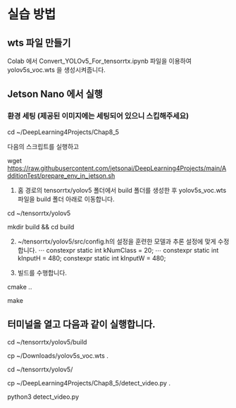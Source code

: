 # 실습 방법

## wts 파일 만들기

Colab 에서 Convert_YOLOv5_For_tensorrtx.ipynb 파일을 이용하여 yolov5s_voc.wts 을 생성시켜줍니다.

## Jetson Nano 에서 실행

### 환경 세팅 (제공된 이미지에는 세팅되어 있으니 스킵해주세요)

cd ~/DeepLearning4Projects/Chap8_5

다음의 스크립트를 실행하고

wget https://raw.githubusercontent.com/jetsonai/DeepLearning4Projects/main/AdditionTest/prepare_env_in_jetson.sh

1. 홈 경로의 tensorrtx/yolov5 폴더에서 build 폴더를 생성한 후 yolov5s_voc.wts 파일을 build
폴더 아래로 이동합니다.

cd ~/tensorrtx/yolov5

mkdir build && cd build 

2. ~/tensorrtx/yolov5/src/config.h의 설정을 훈련한 모델과 추론 설정에 맞게 수정합니다.
⋯
constexpr static int kNumClass = 20;
⋯
constexpr static int kInputH = 480;
constexpr static int kInputW = 480;

3. 빌드를 수행합니다.
   
cmake ..

make

## 터미널을 열고 다음과 같이 실행합니다.

cd ~/tensorrtx/yolov5/build

cp ~/Downloads/yolov5s_voc.wts .

cd ~/tensorrtx/yolov5/

cp ~/DeepLearning4Projects/Chap8_5/detect_video.py . 

python3 detect_video.py

